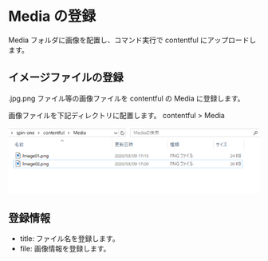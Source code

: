 # Media の登録

Media フォルダに画像を配置し、コマンド実行で contentful にアップロードします。

## イメージファイルの登録

.jpg.png ファイル等の画像ファイルを contentful の Media に登録します。

画像ファイルを下記ディレクトリに配置します。
contentful > Media

![alt text](image.png)

## 登録情報

- title: ファイル名を登録します。
- file: 画像情報を登録します。
